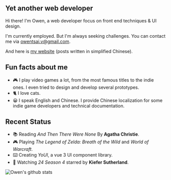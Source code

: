## Yet another web developer

Hi there! I'm Owen, a web developer focus on front end techniques & UI design.

I'm currently employed. But I'm always seeking challenges.
You can contact me via [owentsai.v@gmail.com](mailto://owentsai.v@gmail.com).

And here is [my website](https://pdpcy.club/) (posts written in simplified Chinese).

## Fun facts about me

- :video_game: I play video games a lot, from the most famous titles to the indie ones. I even tried to design and develop several prototypes.
- :cat2: I love cats.
- :grinning: I speak English and Chinese. I provide Chinese localization for some indie game developers and technical documentation.

## Recent Status

- :books: Reading *And Then There Were None* By **Agatha Christie**.
- :video_game: Playing *The Legend of Zelda: Breath of the Wild* and *World of Warcraft*.
- :keyboard: Creating *YoUI*, a vue 3 UI component library.
- :movie_camera: Watching *24 Season 4* starred by **Kiefer Sutherland**.

<img src="https://github-readme-stats.vercel.app/api?username=Owen-Tsai" alt="Owen's github stats" />
